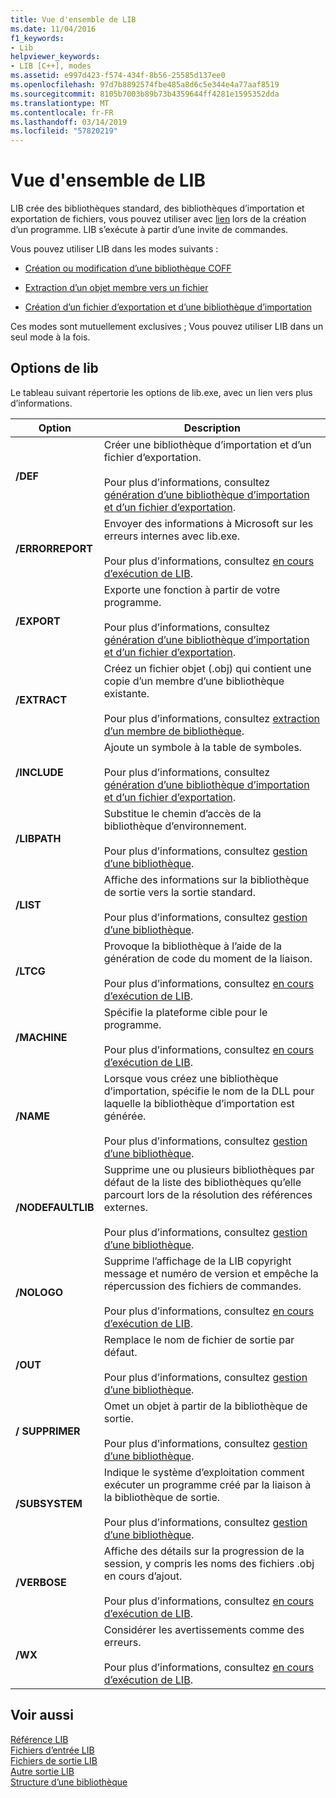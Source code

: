 ```yaml
---
title: Vue d'ensemble de LIB
ms.date: 11/04/2016
f1_keywords:
- Lib
helpviewer_keywords:
- LIB [C++], modes
ms.assetid: e997d423-f574-434f-8b56-25585d137ee0
ms.openlocfilehash: 97d7b8892574fbe485a8d6c5e344e4a77aaf8519
ms.sourcegitcommit: 8105b7003b89b73b4359644ff4281e1595352dda
ms.translationtype: MT
ms.contentlocale: fr-FR
ms.lasthandoff: 03/14/2019
ms.locfileid: "57820219"
---
```

# <a name="overview-of-lib"></a>Vue d'ensemble de LIB

LIB crée des bibliothèques standard, des bibliothèques d’importation et exportation de fichiers, vous pouvez utiliser avec [lien](linker-options.md) lors de la création d’un programme. LIB s’exécute à partir d’une invite de commandes.

Vous pouvez utiliser LIB dans les modes suivants :

- [Création ou modification d’une bibliothèque COFF](managing-a-library.md)

- [Extraction d’un objet membre vers un fichier](extracting-a-library-member.md)

- [Création d’un fichier d’exportation et d’une bibliothèque d’importation](working-with-import-libraries-and-export-files.md)

Ces modes sont mutuellement exclusives ; Vous pouvez utiliser LIB dans un seul mode à la fois.

## <a name="lib-options"></a>Options de lib

Le tableau suivant répertorie les options de lib.exe, avec un lien vers plus d’informations.

|Option|Description|
|-|-|
|**/DEF**|Créer une bibliothèque d’importation et d’un fichier d’exportation.<br/><br/>Pour plus d’informations, consultez [génération d’une bibliothèque d’importation et d’un fichier d’exportation](building-an-import-library-and-export-file.md).|
|**/ERRORREPORT**|   Envoyer des informations à Microsoft sur les erreurs internes avec lib.exe.<br/><br/>Pour plus d’informations, consultez [en cours d’exécution de LIB](running-lib.md).|
|**/EXPORT**|   Exporte une fonction à partir de votre programme.<br/><br/>Pour plus d’informations, consultez [génération d’une bibliothèque d’importation et d’un fichier d’exportation](building-an-import-library-and-export-file.md).|
|**/EXTRACT**|   Créez un fichier objet (.obj) qui contient une copie d’un membre d’une bibliothèque existante.<br/><br/>Pour plus d’informations, consultez [extraction d’un membre de bibliothèque](extracting-a-library-member.md).|
|**/INCLUDE**|   Ajoute un symbole à la table de symboles.<br/><br/>Pour plus d’informations, consultez [génération d’une bibliothèque d’importation et d’un fichier d’exportation](building-an-import-library-and-export-file.md).|
|**/LIBPATH**|   Substitue le chemin d’accès de la bibliothèque d’environnement.<br/><br/>Pour plus d’informations, consultez [gestion d’une bibliothèque](managing-a-library.md).|
|**/LIST**|   Affiche des informations sur la bibliothèque de sortie vers la sortie standard.<br/><br/>Pour plus d’informations, consultez [gestion d’une bibliothèque](managing-a-library.md).|
|**/LTCG**|   Provoque la bibliothèque à l’aide de la génération de code du moment de la liaison.<br/><br/>Pour plus d’informations, consultez [en cours d’exécution de LIB](running-lib.md).|
|**/MACHINE**|   Spécifie la plateforme cible pour le programme.<br/><br/>Pour plus d’informations, consultez [en cours d’exécution de LIB](running-lib.md).|
|**/NAME**|   Lorsque vous créez une bibliothèque d’importation, spécifie le nom de la DLL pour laquelle la bibliothèque d’importation est générée.<br/><br/>Pour plus d’informations, consultez [gestion d’une bibliothèque](managing-a-library.md).|
|**/NODEFAULTLIB**|   Supprime une ou plusieurs bibliothèques par défaut de la liste des bibliothèques qu’elle parcourt lors de la résolution des références externes.<br/><br/>Pour plus d’informations, consultez [gestion d’une bibliothèque](managing-a-library.md).|
|**/NOLOGO**|   Supprime l’affichage de la LIB copyright message et numéro de version et empêche la répercussion des fichiers de commandes.<br/><br/>Pour plus d’informations, consultez [en cours d’exécution de LIB](running-lib.md).|
|**/OUT**|   Remplace le nom de fichier de sortie par défaut.<br/><br/>Pour plus d’informations, consultez [gestion d’une bibliothèque](managing-a-library.md).|
|**/ SUPPRIMER**|   Omet un objet à partir de la bibliothèque de sortie.<br/><br/>Pour plus d’informations, consultez [gestion d’une bibliothèque](managing-a-library.md).|
|**/SUBSYSTEM**|   Indique le système d’exploitation comment exécuter un programme créé par la liaison à la bibliothèque de sortie.<br/><br/>Pour plus d’informations, consultez [gestion d’une bibliothèque](managing-a-library.md).|
|**/VERBOSE**|   Affiche des détails sur la progression de la session, y compris les noms des fichiers .obj en cours d’ajout.<br/><br/>Pour plus d’informations, consultez [en cours d’exécution de LIB](running-lib.md).|
|**/WX**|   Considérer les avertissements comme des erreurs.<br/><br/>Pour plus d’informations, consultez [en cours d’exécution de LIB](running-lib.md).|

## <a name="see-also"></a>Voir aussi

[Référence LIB](lib-reference.md)<br/>
[Fichiers d’entrée LIB](lib-input-files.md)<br/>
[Fichiers de sortie LIB](lib-output-files.md)<br/>
[Autre sortie LIB](other-lib-output.md)<br/>
[Structure d’une bibliothèque](structure-of-a-library.md)
